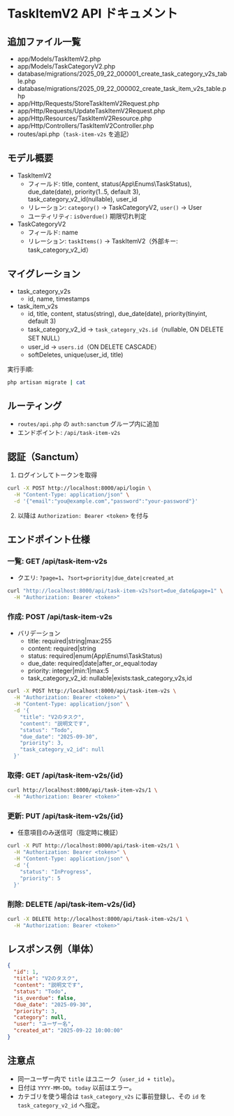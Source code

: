 # TaskItemV2 API ドキュメント

## 追加ファイル一覧

- app/Models/TaskItemV2.php
- app/Models/TaskCategoryV2.php
- database/migrations/2025_09_22_000001_create_task_category_v2s_table.php
- database/migrations/2025_09_22_000002_create_task_item_v2s_table.php
- app/Http/Requests/StoreTaskItemV2Request.php
- app/Http/Requests/UpdateTaskItemV2Request.php
- app/Http/Resources/TaskItemV2Resource.php
- app/Http/Controllers/TaskItemV2Controller.php
- routes/api.php（`task-item-v2s` を追記）

## モデル概要

- TaskItemV2
  - フィールド: title, content, status(App\\Enums\\TaskStatus), due_date(date), priority(1..5, default 3), task_category_v2_id(nullable), user_id
  - リレーション: `category()` → TaskCategoryV2, `user()` → User
  - ユーティリティ: `isOverdue()` 期限切れ判定
- TaskCategoryV2
  - フィールド: name
  - リレーション: `taskItems()` → TaskItemV2（外部キー: task_category_v2_id）

## マイグレーション

- task_category_v2s
  - id, name, timestamps
- task_item_v2s
  - id, title, content, status(string), due_date(date), priority(tinyint, default 3)
  - task_category_v2_id → `task_category_v2s.id`（nullable, ON DELETE SET NULL）
  - user_id → `users.id`（ON DELETE CASCADE）
  - softDeletes, unique(user_id, title)

実行手順:

```bash
php artisan migrate | cat
```

## ルーティング

- `routes/api.php` の `auth:sanctum` グループ内に追加
- エンドポイント: `/api/task-item-v2s`

## 認証（Sanctum）

1) ログインしてトークンを取得
```bash
curl -X POST http://localhost:8000/api/login \
  -H "Content-Type: application/json" \
  -d '{"email":"you@example.com","password":"your-password"}'
```
2) 以降は `Authorization: Bearer <token>` を付与

## エンドポイント仕様

### 一覧: GET /api/task-item-v2s
- クエリ: `?page=1`、`?sort=priority|due_date|created_at`
```bash
curl "http://localhost:8000/api/task-item-v2s?sort=due_date&page=1" \
  -H "Authorization: Bearer <token>"
```

### 作成: POST /api/task-item-v2s
- バリデーション
  - title: required|string|max:255
  - content: required|string
  - status: required|enum(App\\Enums\\TaskStatus)
  - due_date: required|date|after_or_equal:today
  - priority: integer|min:1|max:5
  - task_category_v2_id: nullable|exists:task_category_v2s,id
```bash
curl -X POST http://localhost:8000/api/task-item-v2s \
  -H "Authorization: Bearer <token>" \
  -H "Content-Type: application/json" \
  -d '{
    "title": "V2のタスク",
    "content": "説明文です",
    "status": "Todo",
    "due_date": "2025-09-30",
    "priority": 3,
    "task_category_v2_id": null
  }'
```

### 取得: GET /api/task-item-v2s/{id}
```bash
curl http://localhost:8000/api/task-item-v2s/1 \
  -H "Authorization: Bearer <token>"
```

### 更新: PUT /api/task-item-v2s/{id}
- 任意項目のみ送信可（指定時に検証）
```bash
curl -X PUT http://localhost:8000/api/task-item-v2s/1 \
  -H "Authorization: Bearer <token>" \
  -H "Content-Type: application/json" \
  -d '{
    "status": "InProgress",
    "priority": 5
  }'
```

### 削除: DELETE /api/task-item-v2s/{id}
```bash
curl -X DELETE http://localhost:8000/api/task-item-v2s/1 \
  -H "Authorization: Bearer <token>"
```

## レスポンス例（単体）
```json
{
  "id": 1,
  "title": "V2のタスク",
  "content": "説明文です",
  "status": "Todo",
  "is_overdue": false,
  "due_date": "2025-09-30",
  "priority": 3,
  "category": null,
  "user": "ユーザー名",
  "created_at": "2025-09-22 10:00:00"
}
```

## 注意点
- 同一ユーザー内で `title` はユニーク（`user_id + title`）。
- 日付は `YYYY-MM-DD`。`today` 以前はエラー。
- カテゴリを使う場合は `task_category_v2s` に事前登録し、その `id` を `task_category_v2_id` へ指定。


